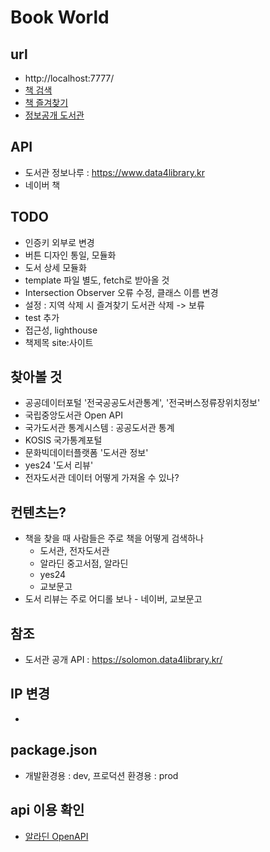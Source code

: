 # Book World

## url

-   http://localhost:7777/
-   [책 검색](./src/html/search.html)
-   [책 즐겨찾기](./src/html/favorite.html)
-   [정보공개 도서관](./src/html/library.html)

## API

-   도서관 정보나루 : https://www.data4library.kr
-   네이버 책

## TODO

-   인증키 외부로 변경
-   버튼 디자인 통일, 모듈화
-   도서 상세 모듈화
-   template 파일 별도, fetch로 받아올 것
-   Intersection Observer 오류 수정, 클래스 이름 변경
-   설정 : 지역 삭제 시 즐겨찾기 도서관 삭제 -> 보류
-   test 추가
-   접근성, lighthouse
-   책제목 site:사이트

## 찾아볼 것

-   공공데이터포털 '전국공공도서관통계', '전국버스정류장위치정보'
-   국립중앙도서관 Open API
-   국가도서관 통계시스템 : 공공도서관 통계
-   KOSIS 국가통계포털
-   문화빅데이터플랫폼 '도서관 정보'
-   yes24 '도서 리뷰'
-   전자도서관 데이터 어떻게 가져올 수 있나?

## 컨텐츠는?

-   책을 찾을 때 사람들은 주로 책을 어떻게 검색하나
    -   도서관, 전자도서관
    -   알라딘 중고서점, 알라딘
    -   yes24
    -   교보문고
-   도서 리뷰는 주로 어디롤 보나 - 네이버, 교보문고

## 참조

-   도서관 공개 API : https://solomon.data4library.kr/

## IP 변경

-

## package.json

-   개발환경용 : dev, 프로덕션 환경용 : prod

## api 이용 확인

-   [알라딘 OpenAPI](https://blog.aladin.co.kr/openapi/category/29154404?start=we)
